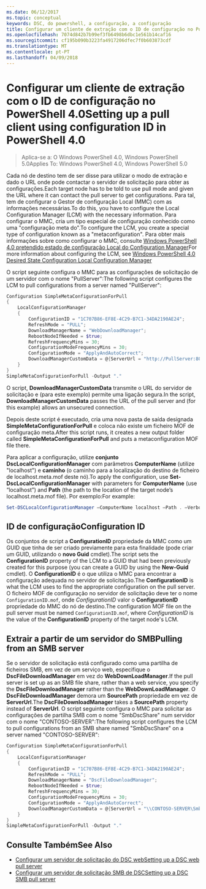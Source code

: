```yaml
---
ms.date: 06/12/2017
ms.topic: conceptual
keywords: DSC, do powershell, a configuração, a configuração
title: Configurar um cliente de extração com o ID de configuração no PowerShell 4.0
ms.openlocfilehash: 7074d842b7b99ef3fb6498b6dbc1e561b14caf16
ms.sourcegitcommit: cf195b090b3223fa4917206dfec7f0b603873cdf
ms.translationtype: MT
ms.contentlocale: pt-PT
ms.lasthandoff: 04/09/2018
---
```

# <a name="setting-up-a-pull-client-using-configuration-id-in-powershell-40"></a><span data-ttu-id="938ab-103">Configurar um cliente de extração com o ID de configuração no PowerShell 4.0</span><span class="sxs-lookup"><span data-stu-id="938ab-103">Setting up a pull client using configuration ID in PowerShell 4.0</span></span>

><span data-ttu-id="938ab-104">Aplica-se a: O Windows PowerShell 4.0, Windows PowerShell 5.0</span><span class="sxs-lookup"><span data-stu-id="938ab-104">Applies To: Windows PowerShell 4.0, Windows PowerShell 5.0</span></span>

<span data-ttu-id="938ab-105">Cada nó de destino tem de ser disse para utilizar o modo de extração e dado o URL onde pode contactar o servidor de solicitação para obter as configurações.</span><span class="sxs-lookup"><span data-stu-id="938ab-105">Each target node has to be told to use pull mode and given the URL where it can contact the pull server to get configurations.</span></span> <span data-ttu-id="938ab-106">Para tal, tem de configurar o Gestor de configuração Local (MMC) com as informações necessárias.</span><span class="sxs-lookup"><span data-stu-id="938ab-106">To do this, you have to configure the Local Configuration Manager (LCM) with the necessary information.</span></span> <span data-ttu-id="938ab-107">Para configurar o MMC, cria um tipo especial de configuração conhecido como uma "configuração meta do".</span><span class="sxs-lookup"><span data-stu-id="938ab-107">To configure the LCM, you create a special type of configuration known as a "metaconfiguration".</span></span> <span data-ttu-id="938ab-108">Para obter mais informações sobre como configurar o MMC, consulte [Windows PowerShell 4.0 pretendido estado de configuração Local do Configuration Manager](metaConfig4.md)</span><span class="sxs-lookup"><span data-stu-id="938ab-108">For more information about configuring the LCM, see [Windows PowerShell 4.0 Desired State Configuration Local Configuration Manager](metaConfig4.md)</span></span>

<span data-ttu-id="938ab-109">O script seguinte configura o MMC para as configurações de solicitação de um servidor com o nome "PullServer":</span><span class="sxs-lookup"><span data-stu-id="938ab-109">The following script configures the LCM to pull configurations from a server named "PullServer":</span></span>

```powershell
Configuration SimpleMetaConfigurationForPull
{
    LocalConfigurationManager
    {
        ConfigurationID = "1C707B86-EF8E-4C29-B7C1-34DA2190AE24";
        RefreshMode = "PULL";
        DownloadManagerName = "WebDownloadManager";
        RebootNodeIfNeeded = $true;
        RefreshFrequencyMins = 30;
        ConfigurationModeFrequencyMins = 30;
        ConfigurationMode = "ApplyAndAutoCorrect";
        DownloadManagerCustomData = @{ServerUrl = "http://PullServer:8080/PSDSCPullServer/PSDSCPullServer.svc"; AllowUnsecureConnection = “TRUE”}
    }
}
SimpleMetaConfigurationForPull -Output "."
```

<span data-ttu-id="938ab-110">O script, **DownloadManagerCustomData** transmite o URL do servidor de solicitação e (para este exemplo) permite uma ligação segura.</span><span class="sxs-lookup"><span data-stu-id="938ab-110">In the script, **DownloadManagerCustomData** passes the URL of the pull server and (for this example) allows an unsecured connection.</span></span>

<span data-ttu-id="938ab-111">Depois deste script é executado, cria uma nova pasta de saída designada **SimpleMetaConfigurationForPull** e coloca não existe um ficheiro MOF de configuração meta.</span><span class="sxs-lookup"><span data-stu-id="938ab-111">After this script runs, it creates a new output folder called **SimpleMetaConfigurationForPull** and puts a metaconfiguration MOF file there.</span></span>

<span data-ttu-id="938ab-112">Para aplicar a configuração, utilize **conjunto DscLocalConfigurationManager** com parâmetros **ComputerName** (utilize "localhost") e **caminho** (o caminho para a localização do destino de ficheiro de localhost.meta.mof deste nó).</span><span class="sxs-lookup"><span data-stu-id="938ab-112">To apply the configuration, use **Set-DscLocalConfigurationManager** with parameters for **ComputerName** (use “localhost”) and **Path** (the path to the location of the target node’s localhost.meta.mof file).</span></span> <span data-ttu-id="938ab-113">Por exemplo:</span><span class="sxs-lookup"><span data-stu-id="938ab-113">For example:</span></span>
```powershell
Set-DSCLocalConfigurationManager –ComputerName localhost –Path . –Verbose.
```

## <a name="configuration-id"></a><span data-ttu-id="938ab-114">ID de configuração</span><span class="sxs-lookup"><span data-stu-id="938ab-114">Configuration ID</span></span>
<span data-ttu-id="938ab-115">Os conjuntos de script a **ConfigurationID** propriedade da MMC como um GUID que tinha de ser criado previamente para esta finalidade (pode criar um GUID, utilizando o **novo Guid** cmdlet).</span><span class="sxs-lookup"><span data-stu-id="938ab-115">The script sets the **ConfigurationID** property of the LCM to a GUID that had been previously created for this purpose (you can create a GUID by using the **New-Guid** cmdlet).</span></span> <span data-ttu-id="938ab-116">O **ConfigurationID** é o que utiliza o MMC para encontrar a configuração adequada no servidor de solicitação.</span><span class="sxs-lookup"><span data-stu-id="938ab-116">The **ConfigurationID** is what the LCM uses to find the appropriate configuration on the pull server.</span></span> <span data-ttu-id="938ab-117">O ficheiro MOF de configuração no servidor de solicitação deve ter o nome `ConfigurationID.mof`, onde *ConfigurationID* valor o **ConfigurationID** propriedade do MMC do nó de destino.</span><span class="sxs-lookup"><span data-stu-id="938ab-117">The configuration MOF file on the pull server must be named `ConfigurationID.mof`, where *ConfigurationID* is the value of the **ConfigurationID** property of the target node's LCM.</span></span>

## <a name="pulling-from-an-smb-server"></a><span data-ttu-id="938ab-118">Extrair a partir de um servidor do SMB</span><span class="sxs-lookup"><span data-stu-id="938ab-118">Pulling from an SMB server</span></span>

<span data-ttu-id="938ab-119">Se o servidor de solicitação está configurado como uma partilha de ficheiros SMB, em vez de um serviço web, especifique o **DscFileDownloadManager** em vez do **WebDownLoadManager**.</span><span class="sxs-lookup"><span data-stu-id="938ab-119">If the pull server is set up as an SMB file share, rather than a web service, you specify the **DscFileDownloadManager** rather than the **WebDownLoadManager**.</span></span>
<span data-ttu-id="938ab-120">O **DscFileDownloadManager** demora um **SourcePath** propriedade em vez de **ServerUrl**.</span><span class="sxs-lookup"><span data-stu-id="938ab-120">The **DscFileDownloadManager** takes a **SourcePath** property instead of **ServerUrl**.</span></span> <span data-ttu-id="938ab-121">O script seguinte configura o MMC para solicitar as configurações de partilha SMB com o nome "SmbDscShare" num servidor com o nome "CONTOSO-SERVER":</span><span class="sxs-lookup"><span data-stu-id="938ab-121">The following script configures the LCM to pull configurations from an SMB share named "SmbDscShare" on a server named "CONTOSO-SERVER":</span></span>

```powershell
Configuration SimpleMetaConfigurationForPull
{
    LocalConfigurationManager
    {
        ConfigurationID = "1C707B86-EF8E-4C29-B7C1-34DA2190AE24";
        RefreshMode = "PULL";
        DownloadManagerName = "DscFileDownloadManager";
        RebootNodeIfNeeded = $true;
        RefreshFrequencyMins = 30;
        ConfigurationModeFrequencyMins = 30;
        ConfigurationMode = "ApplyAndAutoCorrect";
        DownloadManagerCustomData = @{ServerUrl = "\\CONTOSO-SERVER\SmbDscShare"}
    }
}
SimpleMetaConfigurationForPull -Output "."
```

## <a name="see-also"></a><span data-ttu-id="938ab-122">Consulte Também</span><span class="sxs-lookup"><span data-stu-id="938ab-122">See Also</span></span>

- [<span data-ttu-id="938ab-123">Configurar um servidor de solicitação do DSC web</span><span class="sxs-lookup"><span data-stu-id="938ab-123">Setting up a DSC web pull server</span></span>](pullServer.md)
- [<span data-ttu-id="938ab-124">Configurar um servidor de solicitação SMB de DSC</span><span class="sxs-lookup"><span data-stu-id="938ab-124">Setting up a DSC SMB pull server</span></span>](pullServerSMB.md)